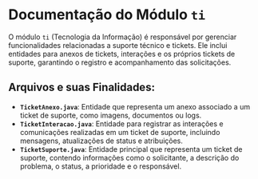 # Documentação do Módulo `ti`

O módulo `ti` (Tecnologia da Informação) é responsável por gerenciar funcionalidades relacionadas a suporte técnico e tickets. Ele inclui entidades para anexos de tickets, interações e os próprios tickets de suporte, garantindo o registro e acompanhamento das solicitações.

## Arquivos e suas Finalidades:

*   **`TicketAnexo.java`**: Entidade que representa um anexo associado a um ticket de suporte, como imagens, documentos ou logs.
*   **`TicketInteracao.java`**: Entidade para registrar as interações e comunicações realizadas em um ticket de suporte, incluindo mensagens, atualizações de status e atribuições.
*   **`TicketSuporte.java`**: Entidade principal que representa um ticket de suporte, contendo informações como o solicitante, a descrição do problema, o status, a prioridade e o responsável.